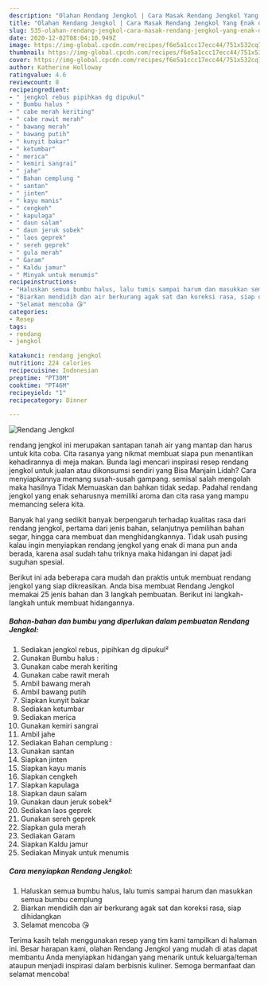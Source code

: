 ```yaml
---
description: "Olahan Rendang Jengkol | Cara Masak Rendang Jengkol Yang Enak dan Simpel"
title: "Olahan Rendang Jengkol | Cara Masak Rendang Jengkol Yang Enak dan Simpel"
slug: 535-olahan-rendang-jengkol-cara-masak-rendang-jengkol-yang-enak-dan-simpel
date: 2020-12-02T08:04:10.949Z
image: https://img-global.cpcdn.com/recipes/f6e5a1ccc17ecc44/751x532cq70/rendang-jengkol-foto-resep-utama.jpg
thumbnail: https://img-global.cpcdn.com/recipes/f6e5a1ccc17ecc44/751x532cq70/rendang-jengkol-foto-resep-utama.jpg
cover: https://img-global.cpcdn.com/recipes/f6e5a1ccc17ecc44/751x532cq70/rendang-jengkol-foto-resep-utama.jpg
author: Katherine Holloway
ratingvalue: 4.6
reviewcount: 8
recipeingredient:
- " jengkol rebus pipihkan dg dipukul"
- " Bumbu halus "
- " cabe merah keriting"
- " cabe rawit merah"
- " bawang merah"
- " bawang putih"
- " kunyit bakar"
- " ketumbar"
- " merica"
- " kemiri sangrai"
- " jahe"
- " Bahan cemplung "
- " santan"
- " jinten"
- " kayu manis"
- " cengkeh"
- " kapulaga"
- " daun salam"
- " daun jeruk sobek"
- " laos geprek"
- " sereh geprek"
- " gula merah"
- " Garam"
- " Kaldu jamur"
- " Minyak untuk menumis"
recipeinstructions:
- "Haluskan semua bumbu halus, lalu tumis sampai harum dan masukkan semua bumbu cemplung"
- "Biarkan mendidih dan air berkurang agak sat dan koreksi rasa, siap dihidangkan"
- "Selamat mencoba 😘"
categories:
- Resep
tags:
- rendang
- jengkol

katakunci: rendang jengkol 
nutrition: 224 calories
recipecuisine: Indonesian
preptime: "PT30M"
cooktime: "PT46M"
recipeyield: "1"
recipecategory: Dinner

---
```



![Rendang Jengkol](https://img-global.cpcdn.com/recipes/f6e5a1ccc17ecc44/751x532cq70/rendang-jengkol-foto-resep-utama.jpg)


rendang jengkol ini merupakan santapan tanah air yang mantap dan harus untuk kita coba. Cita rasanya yang nikmat membuat siapa pun menantikan kehadirannya di meja makan.
Bunda lagi mencari inspirasi resep rendang jengkol untuk jualan atau dikonsumsi sendiri yang Bisa Manjain Lidah? Cara menyiapkannya memang susah-susah gampang. semisal salah mengolah maka hasilnya Tidak Memuaskan dan bahkan tidak sedap. Padahal rendang jengkol yang enak seharusnya memiliki aroma dan cita rasa yang mampu memancing selera kita.

Banyak hal yang sedikit banyak berpengaruh terhadap kualitas rasa dari rendang jengkol, pertama dari jenis bahan, selanjutnya pemilihan bahan segar, hingga cara membuat dan menghidangkannya. Tidak usah pusing kalau ingin menyiapkan rendang jengkol yang enak di mana pun anda berada, karena asal sudah tahu triknya maka hidangan ini dapat jadi suguhan spesial.




Berikut ini ada beberapa cara mudah dan praktis untuk membuat rendang jengkol yang siap dikreasikan. Anda bisa membuat Rendang Jengkol memakai 25 jenis bahan dan 3 langkah pembuatan. Berikut ini langkah-langkah untuk membuat hidangannya.

<!--inarticleads1-->

##### Bahan-bahan dan bumbu yang diperlukan dalam pembuatan Rendang Jengkol:

1. Sediakan  jengkol rebus, pipihkan dg dipukul²
1. Gunakan  Bumbu halus :
1. Gunakan  cabe merah keriting
1. Gunakan  cabe rawit merah
1. Ambil  bawang merah
1. Ambil  bawang putih
1. Siapkan  kunyit bakar
1. Sediakan  ketumbar
1. Sediakan  merica
1. Gunakan  kemiri sangrai
1. Ambil  jahe
1. Sediakan  Bahan cemplung :
1. Gunakan  santan
1. Siapkan  jinten
1. Siapkan  kayu manis
1. Siapkan  cengkeh
1. Siapkan  kapulaga
1. Siapkan  daun salam
1. Gunakan  daun jeruk sobek²
1. Sediakan  laos geprek
1. Gunakan  sereh geprek
1. Siapkan  gula merah
1. Sediakan  Garam
1. Siapkan  Kaldu jamur
1. Sediakan  Minyak untuk menumis




<!--inarticleads2-->

##### Cara menyiapkan Rendang Jengkol:

1. Haluskan semua bumbu halus, lalu tumis sampai harum dan masukkan semua bumbu cemplung
1. Biarkan mendidih dan air berkurang agak sat dan koreksi rasa, siap dihidangkan
1. Selamat mencoba 😘




Terima kasih telah menggunakan resep yang tim kami tampilkan di halaman ini. Besar harapan kami, olahan Rendang Jengkol yang mudah di atas dapat membantu Anda menyiapkan hidangan yang menarik untuk keluarga/teman ataupun menjadi inspirasi dalam berbisnis kuliner. Semoga bermanfaat dan selamat mencoba!
